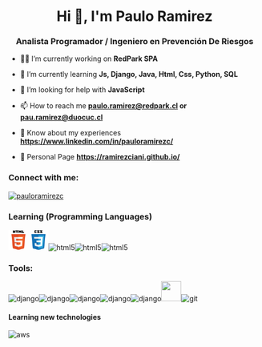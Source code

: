




<h1 align="center">Hi 👋, I'm Paulo Ramirez</h1>
<h3 align="center">Analista Programador / Ingeniero en Prevención De Riesgos </h3>

- 🏋🏽 I’m currently working on **RedPark SPA**

- 🌱 I’m currently learning **Js, Django, Java, Html, Css, Python, SQL**

- 🤝 I’m looking for help with **JavaScript**

- 📫 How to reach me **paulo.ramirez@redpark.cl or pau.ramirez@duocuc.cl**

- 📄 Know about my experiences **https://www.linkedin.com/in/pauloramirezc/**

- 🛄 Personal Page **https://ramirezciani.github.io/**

<h3 align="left">Connect with me:</h3>
<p align="left">
<a href="https://linkedin.com/in/pauloramirezc" target="blank"><img align="center" src="https://raw.githubusercontent.com/rahuldkjain/github-profile-readme-generator/master/src/images/icons/Social/linked-in-alt.svg" alt="pauloramirezc" height="30" width="40" /></a></p>

 
  
<h3 align="left">Learning (Programming Languages)</h3>
<p> <img src="https://raw.githubusercontent.com/devicons/devicon/master/icons/html5/html5-original-wordmark.svg" alt="html5" width="40" height="40"/><img src="https://raw.githubusercontent.com/devicons/devicon/master/icons/css3/css3-original-wordmark.svg" alt="css3" width="40" height="40"/><img src="https://img.icons8.com/color/344/python.png" alt="html5" width="40" height="40"/><img src="https://img.icons8.com/color/344/javascript--v1.png" alt="html5" width="40" height="40"/><img src="https://img.icons8.com/color/344/java-coffee-cup-logo--v1.png" alt="html5" width="40" height="40"/> </p>


<h3 align="left">Tools:</h3>
<p><img src="https://cdn.jsdelivr.net/gh/devicons/devicon/icons/django/django-plain-wordmark.svg" alt="django" width="40" height="40"/><img src="https://img.icons8.com/color/344/bootstrap.png" alt="django" width="40" height="40"/><img src="https://img.icons8.com/fluency/344/visual-studio-code-2019.png" alt="django" width="40" height="40"/><img src="https://img.icons8.com/color/344/ionic.png" alt="django" width="40" height="40"/><img src="https://img.icons8.com/office/344/database.png" alt="django" width="40" height="40"/><img src="https://img.icons8.com/color/344/oracle-logo.png" alt="" width="40" height="40"/><img src="https://img.icons8.com/fluency/48/null/github.png" alt="git" width="40" height="40"/></p>

<h4 align="left">Learning new technologies</h4>
<p><img src="https://img.icons8.com/color/344/amazon-web-services.png" alt="aws" width="40" height="40"</p>
